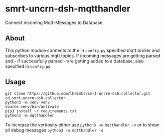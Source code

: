 # smrt-uncrn-dsh-mqtthandler
Connect incoming Mqtt-Messages to Database

## About
This python module connects to the in `config.py` specified mqtt broker and subscribes to various mqtt topics.
If incoming messages are getting parsed and - if successfully parsed - are getting added to a database, also specified in `config.py`

## Usage
```
git clone https://github.com/lheimbs/smrt-uncrn-dsh-collector.git
cd smrt-uncrn-dsh-collector
python3 -m venv venv
source venv/bin/activate
pip3 install -r requirements.txt
python3 -m mqtthandler
```

To increase the verbosity either use `python3 -m mqtthandler -v` or to show all debug messages `python3 -m mqtthandler -d`.
